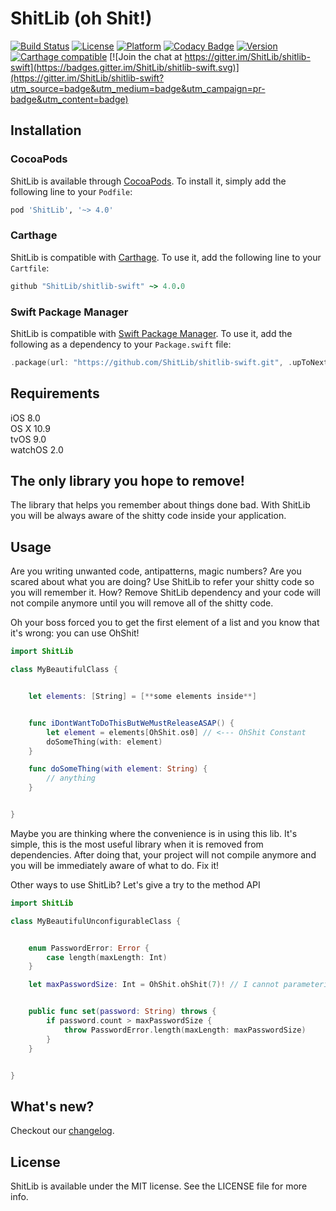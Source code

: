 # ShitLib (oh Shit!)

[![Build Status](https://travis-ci.org/ShitLib/shitlib-swift.svg?branch=master)](https://travis-ci.org/ShitLib/shitlib-swift)
[![License](https://img.shields.io/cocoapods/l/ShitLib.svg?style=flat)](http://cocoapods.org/pods/ShitLib)
[![Platform](https://img.shields.io/cocoapods/p/ShitLib.svg?style=flat)](http://cocoapods.org/pods/ShitLib)
[![Codacy Badge](https://api.codacy.com/project/badge/Grade/6834a8edbf724e7683c26374da3d6548)](https://www.codacy.com/app/artemisia-absynthium/shitlib-swift?utm_source=github.com&amp;utm_medium=referral&amp;utm_content=ShitLib/shitlib-swift&amp;utm_campaign=Badge_Grade)
[![Version](https://img.shields.io/cocoapods/v/ShitLib.svg?style=flat)](http://cocoapods.org/pods/ShitLib)
[![Carthage compatible](https://img.shields.io/badge/Carthage-compatible-4BC51D.svg?style=flat)](https://github.com/Carthage/Carthage)
[![Join the chat at https://gitter.im/ShitLib/shitlib-swift](https://badges.gitter.im/ShitLib/shitlib-swift.svg)](https://gitter.im/ShitLib/shitlib-swift?utm_source=badge&utm_medium=badge&utm_campaign=pr-badge&utm_content=badge)

## Installation

### CocoaPods

ShitLib is available through [CocoaPods](http://cocoapods.org). To install
it, simply add the following line to your `Podfile`:

```ruby
pod 'ShitLib', '~> 4.0'
```

### Carthage

ShitLib is compatible with [Carthage](https://github.com/Carthage/Carthage). To use it, add the following line to your `Cartfile`:

```ruby
github "ShitLib/shitlib-swift" ~> 4.0.0
```

### Swift Package Manager

ShitLib is compatible with [Swift Package Manager](https://swift.org/package-manager). To use it, add the following as a dependency to your `Package.swift` file:

```swift
.package(url: "https://github.com/ShitLib/shitlib-swift.git", .upToNextMajor(from: "4.0.0"))
```

## Requirements

iOS 8.0  
OS X 10.9  
tvOS 9.0  
watchOS 2.0

## The only library you hope to remove!

The library that helps you remember about things done bad.
With ShitLib you will be always aware of the shitty code inside your application.

## Usage

Are you writing unwanted code, antipatterns, magic numbers?
Are you scared about what you are doing?
Use ShitLib to refer your shitty code so you will remember it.
How? Remove ShitLib dependency and your code will not compile anymore until you will remove all of the shitty code.


Oh your boss forced you to get the first element of a list and you know that it's wrong: you can use OhShit!

```swift
import ShitLib

class MyBeautifulClass {


    let elements: [String] = [**some elements inside**]


    func iDontWantToDoThisButWeMustReleaseASAP() {
        let element = elements[OhShit.os0] // <--- OhShit Constant
        doSomeThing(with: element)
    }

    func doSomeThing(with element: String) {
        // anything
    }


}
```

Maybe you are thinking where the convenience is in using this lib.
It's simple, this is the most useful library when it is removed from dependencies.
After doing that, your project will not compile anymore and you will be immediately aware of what to do.
Fix it!

Other ways to use ShitLib? Let's give a try to the method API

```swift
import ShitLib

class MyBeautifulUnconfigurableClass {


    enum PasswordError: Error {
        case length(maxLength: Int)
    }

    let maxPasswordSize: Int = OhShit.ohShit(7)! // I cannot parameterize now


    public func set(password: String) throws {
        if password.count > maxPasswordSize {
            throw PasswordError.length(maxLength: maxPasswordSize)
        }
    }


}
```

## What's new?

Checkout our [changelog](https://github.com/ShitLib/shitlib-swift/blob/master/CHANGELOG.md).

## License

ShitLib is available under the MIT license. See the LICENSE file for more info.
